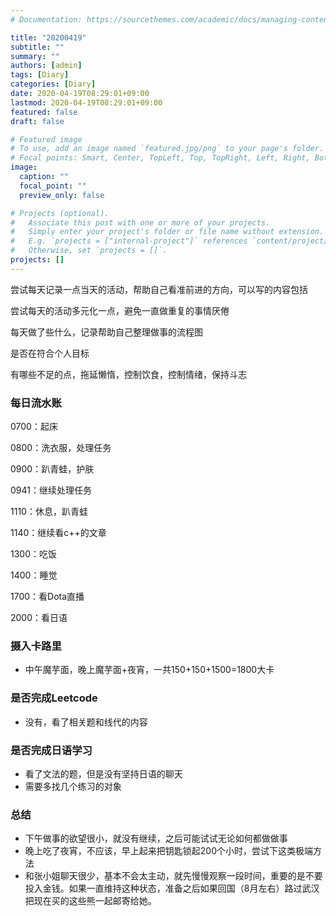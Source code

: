 ```yaml
---
# Documentation: https://sourcethemes.com/academic/docs/managing-content/

title: "20200419"
subtitle: ""
summary: ""
authors: [admin]
tags: [Diary]
categories: [Diary]
date: 2020-04-19T08:29:01+09:00
lastmod: 2020-04-19T08:29:01+09:00
featured: false
draft: false

# Featured image
# To use, add an image named `featured.jpg/png` to your page's folder.
# Focal points: Smart, Center, TopLeft, Top, TopRight, Left, Right, BottomLeft, Bottom, BottomRight.
image:
  caption: ""
  focal_point: ""
  preview_only: false

# Projects (optional).
#   Associate this post with one or more of your projects.
#   Simply enter your project's folder or file name without extension.
#   E.g. `projects = ["internal-project"]` references `content/project/deep-learning/index.md`.
#   Otherwise, set `projects = []`.
projects: []
---
```


尝试每天记录一点当天的活动，帮助自己看准前进的方向，可以写的内容包括

尝试每天的活动多元化一点，避免一直做重复的事情厌倦

每天做了些什么，记录帮助自己整理做事的流程图

是否在符合个人目标

有哪些不足的点，拖延懒惰，控制饮食，控制情绪，保持斗志

### 每日流水账

0700：起床

0800：洗衣服，处理任务

0900：趴青蛙，护肤

0941：继续处理任务

1110：休息，趴青蛙

1140：继续看c++的文章

1300：吃饭

1400：睡觉

1700：看Dota直播

2000：看日语

### 摄入卡路里

- 中午魔芋面，晚上魔芋面+夜宵，一共150+150+1500=1800大卡

### 是否完成Leetcode

- 没有，看了相关题和线代的内容

### 是否完成日语学习

- 看了文法的题，但是没有坚持日语的聊天
- 需要多找几个练习的对象

### 总结

- 下午做事的欲望很小，就没有继续，之后可能试试无论如何都做做事
- 晚上吃了夜宵，不应该，早上起来把钥匙锁起200个小时，尝试下这类极端方法
- 和张小姐聊天很少，基本不会太主动，就先慢慢观察一段时间，重要的是不要投入金钱。如果一直维持这种状态，准备之后如果回国（8月左右）路过武汉把现在买的这些熊一起邮寄给她。
